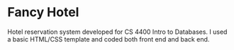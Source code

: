 # Fancy Hotel
Hotel reservation system developed for CS 4400 Intro to Databases. I used a basic HTML/CSS template and coded both front end and back end.
